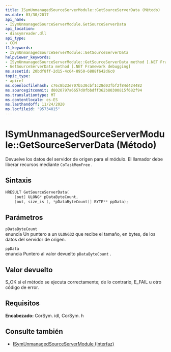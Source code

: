 ```yaml
---
title: ISymUnmanagedSourceServerModule::GetSourceServerData (Método)
ms.date: 03/30/2017
api_name:
- ISymUnmanagedSourceServerModule.GetSourceServerData
api_location:
- diasymreader.dll
api_type:
- COM
f1_keywords:
- ISymUnmanagedSourceServerModule::GetSourceServerData
helpviewer_keywords:
- ISymUnmanagedSourceServerModule::GetSourceServerData method [.NET Framework debugging]
- GetSourceServerData method [.NET Framework debugging]
ms.assetid: 20bdf8ff-2d15-4c64-8950-6888f642d6c0
topic_type:
- apiref
ms.openlocfilehash: c76c8b23e707b530cbf1c28d03fbf2f84d424482
ms.sourcegitcommit: d8020797a6657d0fbbdff362b80300815f682f94
ms.translationtype: MT
ms.contentlocale: es-ES
ms.lasthandoff: 11/24/2020
ms.locfileid: "95734015"
---
```

# <a name="isymunmanagedsourceservermodulegetsourceserverdata-method"></a>ISymUnmanagedSourceServerModule::GetSourceServerData (Método)

Devuelve los datos del servidor de origen para el módulo. El llamador debe liberar recursos mediante `CoTaskMemFree` .  
  
## <a name="syntax"></a>Sintaxis  
  
```cpp  
HRESULT GetSourceServerData(  
    [out] ULONG* pDataByteCount,
    [out, size_is (, *pDataByteCount)] BYTE** ppData);  
```  
  
## <a name="parameters"></a>Parámetros  

 `pDataByteCount`  
 enuncia Un puntero a un `ULONG32` que recibe el tamaño, en bytes, de los datos del servidor de origen.  
  
 `ppData`  
 enuncia Puntero al valor devuelto `pDataByteCount` .  
  
## <a name="return-value"></a>Valor devuelto  

 S_OK si el método se ejecuta correctamente; de lo contrario, E_FAIL u otro código de error.  
  
## <a name="requirements"></a>Requisitos  

 **Encabezado:** CorSym. idl, CorSym. h  
  
## <a name="see-also"></a>Consulte también

- [ISymUnmanagedSourceServerModule (Interfaz)](isymunmanagedsourceservermodule-interface.md)
